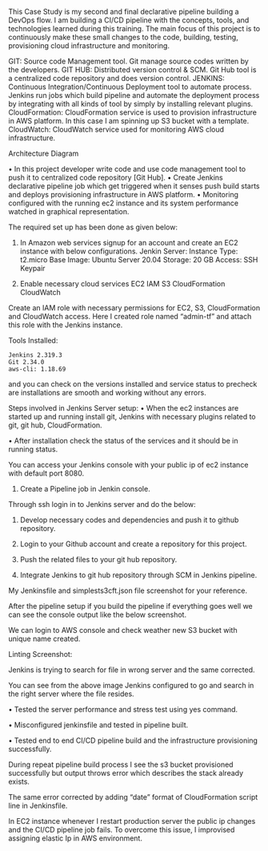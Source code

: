 

This Case Study is my second and final declarative pipeline building a DevOps flow. I am building a CI/CD pipeline with the concepts, tools, and technologies learned during this training. The main focus of this project is to continuously make these small changes to the code, building, testing, provisioning cloud infrastructure and monitoring. 


GIT: 
Source code Management tool.
Git manage source codes written by the developers.
GIT HUB: 
Distributed version control & SCM. Git Hub tool is a centralized code repository and does version control.
JENKINS: 
Continuous Integration/Continuous Deployment tool to automate process. Jenkins run jobs which build pipeline and automate the deployment process by integrating with all kinds of tool by simply by installing relevant plugins.
CloudFormation:
CloudFormation service is used to provision infrastructure in AWS platform. In this case I am spinning up S3 bucket with a template.
CloudWatch:
CloudWatch service used for monitoring AWS cloud infrastructure.


 

Architecture Diagram

 
•	In this project developer write code and use code management tool to push it to centralized code repository [Git Hub].
•	Create Jenkins declarative pipeline job which get triggered when it senses push build starts and deploys provisioning infrastructure in AWS platform.
•	Monitoring configured with the running ec2 instance and its system performance watched in graphical representation. 

The required set up has been done as given below:

1.	In Amazon web services signup for an account and create an EC2 instance with below configurations.
Jenkin Server:
	Instance Type: t2.micro
	Base Image: Ubuntu Server 20.04
	Storage: 20 GB
	Access: SSH Keypair
 






2.	Enable necessary cloud services
EC2
IAM
S3
CloudFormation
CloudWatch











Create an IAM role with necessary permissions for EC2, S3, CloudFormation and CloudWatch access. Here I created role named “admin-tf” and attach this role with the Jenkins instance.


 

 

Tools Installed:

	Jenkins 2.319.3
	Git 2.34.0
	aws-cli: 1.18.69

and you can check on the versions installed and service status to precheck are installations are smooth and working without any errors.






	


Steps involved in Jenkins Server setup:
•	When the ec2 instances are started up and running install git, Jenkins with necessary plugins related to git, git hub, CloudFormation.

•	After installation check the status of the services and it should be in running status.
 






You can access your Jenkins console with your public ip of ec2 instance with default port 8080.
 






1.	Create a Pipeline job in Jenkin console.

 
 

 

Through ssh login in to Jenkins server and do the below:
1.	Develop necessary codes and dependencies and push it to github repository.

2.	Login to your Github account and create a repository for this project.

 



3.	Push the related files to your git hub repository.



 











4.	Integrate Jenkins to git hub repository through SCM in Jenkins pipeline.

 


 

 






My Jenkinsfile and simplests3cft.json file screenshot for your reference.

 

 


After the pipeline setup if you build the pipeline if everything goes well we can see the console output like the below screenshot. 

 


We can login to AWS console and check weather new S3 bucket with unique name created.

 

Linting Screenshot:

 

Jenkins is trying to search for file in wrong server and the same corrected.

 

You can see from the above image Jenkins configured to go and search in the right server where the file resides.


•	Tested the server performance and stress test using yes command.
 


•	Misconfigured jenkinsfile and tested in pipeline built.

•	Tested end to end CI/CD pipeline build and the infrastructure provisioning successfully.












During repeat pipeline build process I see the s3 bucket provisioned successfully but output throws error which describes the stack already exists.

   


The same error corrected by adding “date” format of CloudFormation script line in Jenkinsfile.



 








 In EC2 instance whenever I restart production server the public ip changes and the CI/CD pipeline job fails. To overcome this issue, I improvised assigning elastic Ip in AWS environment. 


                                        










